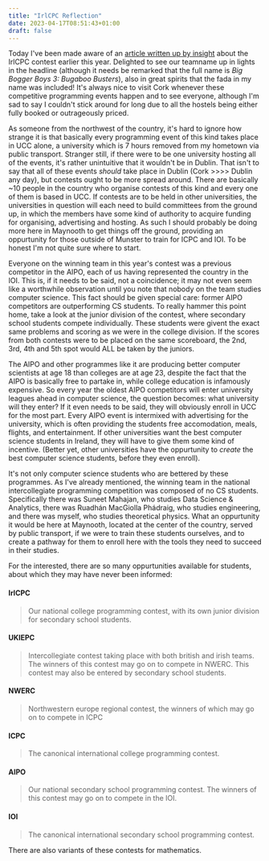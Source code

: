 ```yaml
---
title: "IrlCPC Reflection"
date: 2023-04-17T08:51:43+01:00
draft: false
---
```


Today I've been made aware of an [article written up by insight](https://www.insight-centre.org/team-bigboggerboys3-win-gold-at-the-irish-collegiate-programming-competition-2023/) about the IrlCPC contest earlier this year. Delighted to see our teamname up in lights in the headline (although it needs be remarked that the full name is _Big Bogger Boys 3: Bugaboo Busters_), also in great spirits that the fada in my name was included! It's always nice to visit Cork whenever these competitive programming events happen and to see everyone, although I'm sad to say I couldn't stick around for long due to all the hostels being either fully booked or outrageously priced.  

As someone from the northwest of the country, it's hard to ignore how strange it is that basically every programming event of this kind takes place in UCC alone, a university which is 7 hours removed from my hometown via public transport. Stranger still, if there were to be one university hosting all of the events, it's rather unintuitive that it wouldn't be in Dublin. That isn't to say that all of these events _should_ take place in Dublin (Cork >>>> Dublin any day), but contests ought to be more spread around. There are basically ~10 people in the country who organise contests of this kind and every one of them is based in UCC. If contests are to be held in other universities, the universities in question will each need to build committees from the ground up, in which the members have some kind of authority to acquire funding for organising, advertising and hosting. As such I should probably be doing more here in Maynooth to get things off the ground, providing an oppurtunity for those outside of Munster to train for ICPC and IOI. To be honest I'm not quite sure where to start.

Everyone on the winning team in this year's contest was a previous competitor in the AIPO, each of us having represented the country in the IOI. This is, if it needs to be said, not a coincidence; it may not even seem like a worthwhile observation until you note that nobody on the team studies computer science. This fact should be given special care: former AIPO competitors are outperforming CS students. To really hammer this point home, take a look at the junior division of the contest, where secondary school students compete individually. These students were givent the exact same problems and scoring as we were in the college division. If the scores from both contests were to be placed on the same scoreboard, the 2nd, 3rd, 4th and 5th spot would ALL be taken by the juniors. 

The AIPO and other programmes like it are producing better computer scientists at age 18 than colleges are at age 23, despite the fact that the AIPO is basically free to partake in, while college education is infamously expensive. So every year the oldest AIPO competitors will enter university leagues ahead in computer science, the question becomes: what university will they enter? If it even needs to be said, they will obviously enroll in UCC for the most part. Every AIPO event is intermixed with advertising for the university, which is often providing the students free accomodation, meals, flights, and entertainment. If other universities want the best computer science students in Ireland, they will have to give them some kind of incentive. (Better yet, other universities have the oppurtunity to _create_ the best computer science students, before they even enroll).

It's not only computer science students who are bettered by these programmes. As I've already mentioned, the winning team in the national intercollegiate programming competition was composed of no CS students. Specifically there was Suneet Mahajan, who studies Data Science & Analytics, there was Ruadhán MacGiolla Phádraig, who studies engineering, and there was myself, who studies theoretical physics. What an oppurtunity it would be here at Maynooth, located at the center of the country, served by public transport, if we were to train these students ourselves, and to create a pathway for them to enroll here with the tools they need to succeed in their studies.

For the interested, there are so many oppurtunities available for students, about which they may have never been informed:
#### IrlCPC
> Our national college programming contest, with its own junior division for secondary school students.  
#### UKIEPC
> Intercollegiate contest taking place with both british and irish teams. The winners of this contest may go on to compete in NWERC. This contest may also be entered by secondary school students.
#### NWERC
> Northwestern europe regional contest, the winners of which may go on to compete in ICPC
#### ICPC
> The canonical international college programming contest.
#### AIPO
> Our national secondary school programming contest. The winners of this contest may go on to compete in the IOI.
#### IOI
> The canonical international secondary school programming contest.
  
  
There are also variants of these contests for mathematics.
